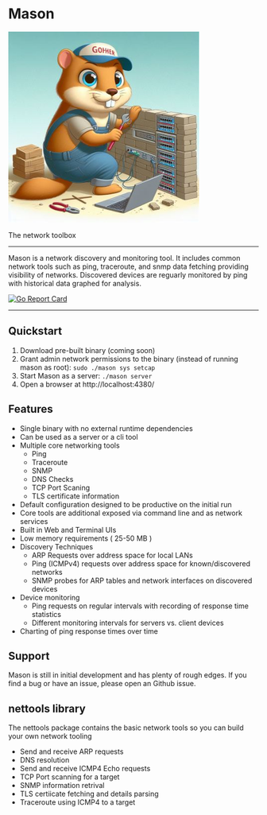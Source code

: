 # Mason

![Mason mascot](/internal/static/static/images/mason_gopher_small.jpeg)

The network toolbox

---

Mason is a network discovery and monitoring tool.  It includes common network tools such as ping, traceroute, and snmp data fetching providing visibility of networks.  Discovered devices are reguarly monitored by ping with historical data graphed for analysis.

[![Go Report Card](https://goreportcard.com/badge/github.com/networkables/mason)](https://goreportcard.com/report/github.com/networkables/mason)

---

## Quickstart

1. Download pre-built binary (coming soon)
2. Grant admin network permissions to the binary (instead of running mason as root): `sudo ./mason sys setcap`
3. Start Mason as a server: `./mason server`
4. Open a browser at http://localhost:4380/

## Features

- Single binary with no external runtime dependencies
- Can be used as a server or a cli tool
- Multiple core networking tools 
    * Ping
    * Traceroute
    * SNMP
    * DNS Checks
    * TCP Port Scaning
    * TLS certificate information
- Default configuration designed to be productive on the initial run
- Core tools are additional exposed via command line and as network services
- Built in Web and Terminal UIs
- Low memory requirements ( 25-50 MB )
- Discovery Techniques
    * ARP Requests over address space for local LANs
    * Ping (ICMPv4) requests over address space for known/discovered networks
    * SNMP probes for ARP tables and network interfaces on discovered devices
- Device monitoring
    - Ping requests on regular intervals with recording of response time statistics
    - Different monitoring intervals for servers vs. client devices
- Charting of ping response times over time

## Support

Mason is still in initial development and has plenty of rough edges.  If you find a bug or have an issue, please open an Github issue.

## nettools library

The nettools package contains the basic network tools so you can build your own network tooling

- Send and receive ARP requests
- DNS resolution
- Send and receive ICMP4 Echo requests
- TCP Port scanning for a target
- SNMP information retrival
- TLS certiicate fetching and details parsing
- Traceroute using ICMP4 to a target
